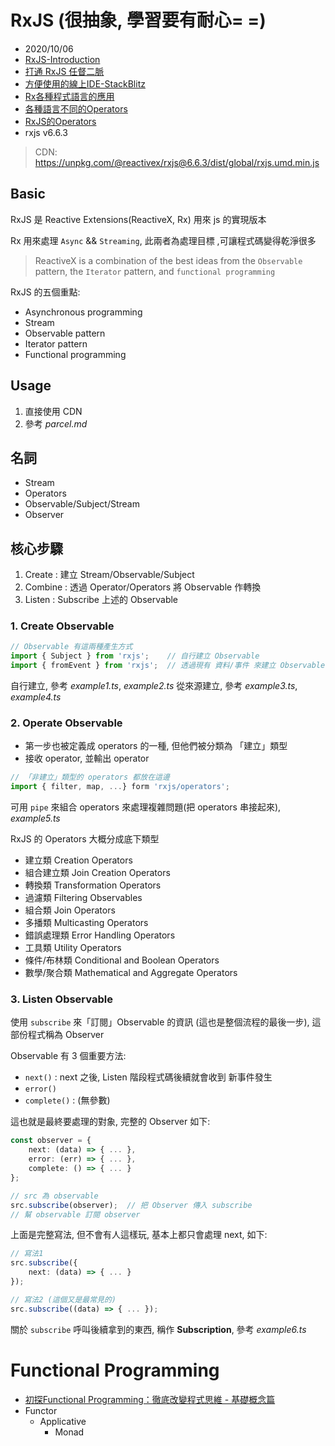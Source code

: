 # RxJS (很抽象, 學習要有耐心= =)

- 2020/10/06
- [RxJS-Introduction](https://rxjs-dev.firebaseapp.com/guide/overview)
- [打通 RxJS 任督二脈](https://ithelp.ithome.com.tw/articles/10237728)
- [方便使用的線上IDE-StackBlitz](https://stackblitz.com/)
- [Rx各種程式語言的應用](https://github.com/ReactiveX)
- [各種語言不同的Operators](http://reactivex.io/documentation/operators.html)
- [RxJS的Operators](https://rxjs-dev.firebaseapp.com/guide/operators)
- rxjs v6.6.3

> CDN: https://unpkg.com/@reactivex/rxjs@6.6.3/dist/global/rxjs.umd.min.js


## Basic

RxJS 是 Reactive Extensions(ReactiveX, Rx) 用來 js 的實現版本

Rx 用來處理 `Async` && `Streaming`, 此兩者為處理目標 ,可讓程式碼變得乾淨很多

> ReactiveX is a combination of the best ideas from the `Observable` pattern, the `Iterator` pattern, and `functional programming`

RxJS 的五個重點: 
- Asynchronous programming
- Stream
- Observable pattern
- Iterator pattern
- Functional programming


## Usage

1. 直接使用 CDN
2. 參考 *parcel.md*


## 名詞

- Stream
- Operators
- Observable/Subject/Stream
- Observer


## 核心步驟

1. Create : 建立 Stream/Observable/Subject
2. Combine : 透過 Operator/Operators 將 Observable 作轉換
3. Listen : Subscribe 上述的 Observable


### 1. Create Observable

```ts
// Observable 有這兩種產生方式
import { Subject } from 'rxjs';    // 自行建立 Observable
import { fromEvent } from 'rxjs';  // 透過現有 資料/事件 來建立 Observable
```

自行建立, 參考 *example1.ts*, *example2.ts*
從來源建立, 參考 *example3.ts*, *example4.ts*

### 2. Operate Observable

- 第一步也被定義成 operators 的一種, 但他們被分類為 「建立」類型
- 接收 operator, 並輸出 operator

```ts
// 「非建立」類型的 operators 都放在這邊
import { filter, map, ...} form 'rxjs/operators';
```

可用 `pipe` 來組合 operators 來處理複雜問題(把 operators 串接起來), *example5.ts*

RxJS 的 Operators 大概分成底下類型

- 建立類 Creation Operators
- 組合建立類 Join Creation Operators
- 轉換類 Transformation Operators
- 過濾類 Filtering Observables
- 組合類 Join Operators
- 多播類 Multicasting Operators
- 錯誤處理類 Error Handling Operators
- 工具類 Utility Operators
- 條件/布林類 Conditional and Boolean Operators
- 數學/聚合類 Mathematical and Aggregate Operators


### 3. Listen Observable

使用 `subscribe` 來「訂閱」Observable 的資訊 (這也是整個流程的最後一步), 這部份程式稱為 Observer

Observable 有 3 個重要方法:
- `next()` : next 之後, Listen 階段程式碼後續就會收到 新事件發生
- `error()`
- `complete()` : (無參數)

這也就是最終要處理的對象, 完整的 Observer 如下:
```ts
const observer = {
    next: (data) => { ... },
    error: (err) => { ... },
    complete: () => { ... }
};

// src 為 observable
src.subscribe(observer);  // 把 Observer 傳入 subscribe
// 幫 observable 訂閱 observer
```

上面是完整寫法, 但不會有人這樣玩, 基本上都只會處理 next, 如下:
```ts
// 寫法1
src.subscribe({
    next: (data) => { ... }
});

// 寫法2 (這個又是最常見的)
src.subscribe((data) => { ... });
```

關於 `subscribe` 呼叫後續拿到的東西, 稱作 **Subscription**, 參考 *example6.ts*


# Functional Programming

- [初探Functional Programming：徹底改變程式思維 - 基礎概念篇](https://www.youtube.com/watch?v=qpOcRG3e9Q8&ab_channel=%E8%B5%B0%E6%AD%AA%E7%9A%84%E5%B7%A5%E7%A8%8B%E5%B8%ABJames)
- Functor
    - Applicative
        - Monad
